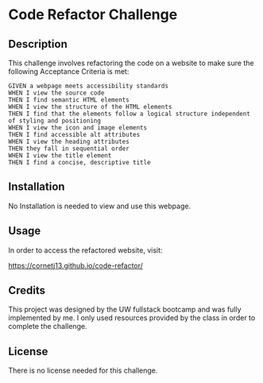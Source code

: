 # Code Refactor Challenge

## Description

This challenge involves refactoring the code on a website to make sure the following Acceptance Criteria is met:

```
GIVEN a webpage meets accessibility standards
WHEN I view the source code
THEN I find semantic HTML elements
WHEN I view the structure of the HTML elements
THEN I find that the elements follow a logical structure independent of styling and positioning
WHEN I view the icon and image elements
THEN I find accessible alt attributes
WHEN I view the heading attributes
THEN they fall in sequential order
WHEN I view the title element
THEN I find a concise, descriptive title
```

## Installation

No Installation is needed to view and use this webpage.

## Usage

In order to access the refactored website, visit:

https://cornetj13.github.io/code-refactor/

## Credits

This project was designed by the UW fullstack bootcamp and was fully implemented by me. I only used resources provided by the class in order to complete the challenge.

## License

There is no license needed for this challenge.
